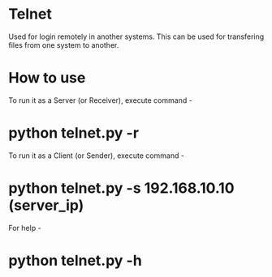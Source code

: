 # Telnet
Used for login remotely in another systems. This can be used for transfering files from one system to another.

# How to use 

To run it as a Server (or Receiver), execute command -
# python telnet.py -r

To run it as a Client (or Sender), execute command -
# python telnet.py -s 192.168.10.10 (server_ip)

For help -
# python telnet.py -h

